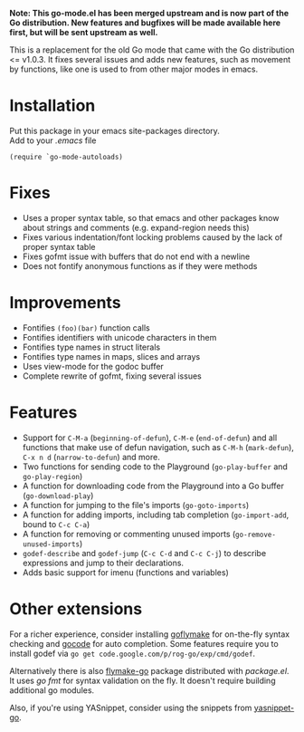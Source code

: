 **Note: This go-mode.el has been merged upstream and is now part of
  the Go distribution. New features and bugfixes will be made
  available here first, but will be sent upstream as well.**

This is a replacement for the old Go mode that came with the Go
distribution &lt;= v1.0.3. It fixes several issues and adds new features,
such as movement by functions, like one is used to from other major
modes in emacs.

Installation
============

Put this package in your emacs site-packages directory.<br />
Add to your _.emacs_ file

```elisp
(require `go-mode-autoloads)
```

Fixes
=====
- Uses a proper syntax table, so that emacs and other packages know
  about strings and comments (e.g. expand-region needs this)
- Fixes various indentation/font locking problems caused by the lack
  of proper syntax table
- Fixes gofmt issue with buffers that do not end with a newline
- Does not fontify anonymous functions as if they were methods

Improvements
============
- Fontifies `(foo)(bar)` function calls
- Fontifies identifiers with unicode characters in them
- Fontifies type names in struct literals
- Fontifies type names in maps, slices and arrays
- Uses view-mode for the godoc buffer
- Complete rewrite of gofmt, fixing several issues

Features
========
- Support for `C-M-a` (`beginning-of-defun`), `C-M-e` (`end-of-defun`)
  and all functions that make use of defun navigation, such as `C-M-h`
  (`mark-defun`), `C-x n d` (`narrow-to-defun`) and more.
- Two functions for sending code to the Playground (`go-play-buffer` and `go-play-region`)
- A function for downloading code from the Playground into a Go buffer (`go-download-play`)
- A function for jumping to the file's imports (`go-goto-imports`)
- A function for adding imports, including tab completion (`go-import-add`, bound to `C-c C-a`)
- A function for removing or commenting unused imports (`go-remove-unused-imports`)
- `godef-describe` and `godef-jump` (`C-c C-d` and `C-c C-j`) to
  describe expressions and jump to their declarations.
- Adds basic support for imenu (functions and variables)

Other extensions
================
For a richer experience, consider installing
[goflymake](https://github.com/dougm/goflymake) for on-the-fly syntax
checking and [gocode](https://github.com/nsf/gocode) for auto
completion. Some features require you to install godef via `go get
code.google.com/p/rog-go/exp/cmd/godef`.

Alternatively there is also [flymake-go](http://marmalade-repo.org/packages/flymake-go) package
distributed with _package.el_. It uses _go fmt_ for syntax validation on the fly. It doesn't require
building additional go modules.

Also, if you're using YASnippet, consider using the snippets from
[yasnippet-go](https://github.com/dominikh/yasnippet-go).
